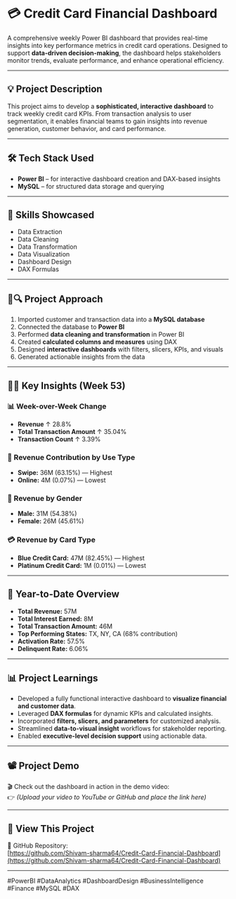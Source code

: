 # 💳 Credit Card Financial Dashboard

A comprehensive weekly Power BI dashboard that provides real-time insights into key performance metrics in credit card operations. Designed to support **data-driven decision-making**, the dashboard helps stakeholders monitor trends, evaluate performance, and enhance operational efficiency.

---

## 💡 Project Description

This project aims to develop a **sophisticated, interactive dashboard** to track weekly credit card KPIs. From transaction analysis to user segmentation, it enables financial teams to gain insights into revenue generation, customer behavior, and card performance.

---

## 🛠️ Tech Stack Used

- **Power BI** – for interactive dashboard creation and DAX-based insights  
- **MySQL** – for structured data storage and querying  

---

## 🎯 Skills Showcased

- Data Extraction  
- Data Cleaning  
- Data Transformation  
- Data Visualization  
- Dashboard Design  
- DAX Formulas  

---

## 📅🔍 Project Approach

1. Imported customer and transaction data into a **MySQL database**
2. Connected the database to **Power BI**
3. Performed **data cleaning and transformation** in Power BI
4. Created **calculated columns and measures** using DAX
5. Designed **interactive dashboards** with filters, slicers, KPIs, and visuals
6. Generated actionable insights from the data

---

## 🧠💡 Key Insights (Week 53)

### 📊 Week-over-Week Change
- **Revenue** ↑ 28.8%  
- **Total Transaction Amount** ↑ 35.04%  
- **Transaction Count** ↑ 3.39%  

### 💸 Revenue Contribution by Use Type
- **Swipe:** 36M (63.15%) — Highest  
- **Online:** 4M (0.07%) — Lowest  

### 👫 Revenue by Gender
- **Male:** 31M (54.38%)  
- **Female:** 26M (45.61%)  

### 💳 Revenue by Card Type
- **Blue Credit Card:** 47M (82.45%) — Highest  
- **Platinum Credit Card:** 1M (0.01%) — Lowest  

---

## 📆 Year-to-Date Overview

- **Total Revenue:** 57M  
- **Total Interest Earned:** 8M  
- **Total Transaction Amount:** 46M  
- **Top Performing States:** TX, NY, CA (68% contribution)  
- **Activation Rate:** 57.5%  
- **Delinquent Rate:** 6.06%  

---

## 📊 Project Learnings

- Developed a fully functional interactive dashboard to **visualize financial and customer data**.
- Leveraged **DAX formulas** for dynamic KPIs and calculated insights.
- Incorporated **filters, slicers, and parameters** for customized analysis.
- Streamlined **data-to-visual insight** workflows for stakeholder reporting.
- Enabled **executive-level decision support** using actionable data.

---

## 📽️ Project Demo

🎬 Check out the dashboard in action in the demo video:  
👉 *(Upload your video to YouTube or GitHub and place the link here)*

---

## 🔗 View This Project

📁 GitHub Repository:  
[https://github.com/Shivam-sharma64/Credit-Card-Financial-Dashboard](https://github.com/Shivam-sharma64/Credit-Card-Financial-Dashboard)

---


#PowerBI #DataAnalytics #DashboardDesign #BusinessIntelligence #Finance #MySQL #DAX
